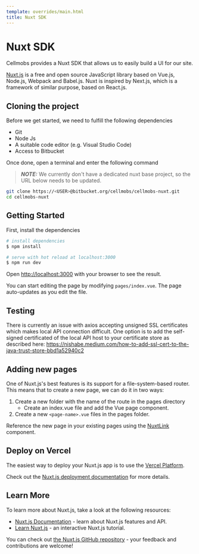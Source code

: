 ```yaml
---
template: overrides/main.html
title: Nuxt SDK
---
```


# Nuxt SDK

Cellmobs provides a Nuxt SDK that allows us to easily build a UI for our site.

[Nuxt.js](https://nuxtjs.org/) is a free and open source JavaScript library based on Vue.js, Node.js, Webpack and Babel.js. Nuxt is inspired by Next.js, which is a framework of similar purpose, based on React.js.

## Cloning the project
Before we get started, we need to fulfill the following dependencies

- Git
- Node Js
- A suitable code editor (e.g. Visual Studio Code)
- Access to Bitbucket

Once done, open a terminal and enter the following command
> **_NOTE:_**  We currently don't have a dedicated nuxt base project, so the URL below needs to be updated.
```bash
git clone https://<USER>@bitbucket.org/cellmobs/cellmobs-nuxt.git
cd cellmobs-nuxt
```

## Getting Started

First, install the dependencies
``` bash
# install dependencies
$ npm install

# serve with hot reload at localhost:3000
$ npm run dev

```
Open [http://localhost:3000](http://localhost:3000) with your browser to see the result.

You can start editing the page by modifying `pages/index.vue`. The page auto-updates as you edit the file.

## Testing

There is currently an issue with axios accepting unsigned SSL certificates which makes local API connection difficult.
One option is to add the self-signed certificated of the local API host to your certificate store as described here:
https://nishabe.medium.com/how-to-add-ssl-cert-to-the-java-trust-store-bbd1a52940c2

## Adding new pages
One of Nuxt.js's best features is its support for a file-system-based router. This means that to create a new page, we
can do it in two ways:

1. Create a new folder with the name of the route in the pages directory
    - Create an index.vue file and add the Vue page component.
2. Create a new `<page-name>.vue` files in the pages folder.

Reference the new page in your existing pages using the [NuxtLink](https://nuxtjs.org/docs/features/nuxt-components#the-nuxtlink-component) component.

## Deploy on Vercel
The easiest way to deploy your Nuxt.js app is to use the [Vercel Platform](https://vercel.com/#get-started).

Check out the [Nuxt.js deployment documentation](https://nuxtjs.org/docs/get-started/commands) for more details.

## Learn More
To learn more about Nuxt.js, take a look at the following resources:

- [Nuxt.js Documentation](https://nuxtjs.org/docs/get-started) - learn about Nuxt.js features and API.
- [Learn Nuxt.js](https://nuxtjs.org/tutorials) - an interactive Nuxt.js tutorial.

You can check out [the Nuxt.js GitHub repository](https://github.com/nuxt/nuxt.js) - your feedback and contributions are welcome!